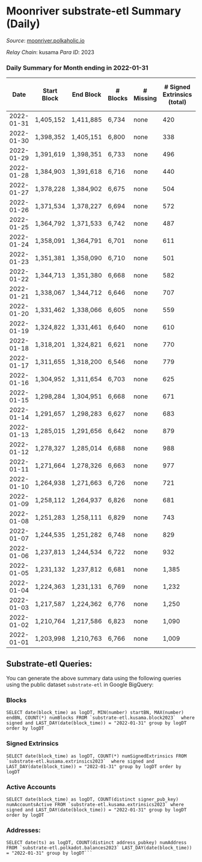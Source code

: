 # Moonriver substrate-etl Summary (Daily)

_Source_: [moonriver.polkaholic.io](https://moonriver.polkaholic.io)

*Relay Chain*: kusama
*Para ID*: 2023



### Daily Summary for Month ending in 2022-01-31


| Date | Start Block | End Block | # Blocks | # Missing | # Signed Extrinsics (total) | # Active Accounts | # Addresses with Balances | # Events | # Transfers | # XCM Transfers In | # XCM Transfers Out |
| ---- | ----------- | --------- | -------- | --------- | --------------------------- | ----------------- | ------------------------- | -------- | ----------- | ------------------ | ------------------- |
| 2022-01-31 | 1,405,152 | 1,411,885 | 6,734 | none | 420 | 165 | 486,033 | 657,260 | 10,941 ($22,285,794) | 11 ($52,818.13) |   |
| 2022-01-30 | 1,398,352 | 1,405,151 | 6,800 | none | 338 | 139 |  | 622,008 | 10,811 ($8,117,150) | 11 ($30,514.55) |   |
| 2022-01-29 | 1,391,619 | 1,398,351 | 6,733 | none | 496 | 150 |  | 701,259 | 13,981 ($9,956,595) | 20 ($24,619.18) |   |
| 2022-01-28 | 1,384,903 | 1,391,618 | 6,716 | none | 440 | 165 |  | 711,997 | 12,704 ($13,205,174) | 16 ($188,480) |   |
| 2022-01-27 | 1,378,228 | 1,384,902 | 6,675 | none | 504 | 173 |  | 750,169 | 13,000 ($10,654,939) | 29 ($45,643.98) |   |
| 2022-01-26 | 1,371,534 | 1,378,227 | 6,694 | none | 572 | 192 |  | 782,593 | 13,614 ($20,174,909) | 26 ($86,318.87) |   |
| 2022-01-25 | 1,364,792 | 1,371,533 | 6,742 | none | 487 | 148 |  | 677,500 | 11,770 ($14,158,718) | 59 ($125,602) |   |
| 2022-01-24 | 1,358,091 | 1,364,791 | 6,701 | none | 611 | 210 |  | 829,776 | 14,469 ($21,166,461) | 44 ($142,948) |   |
| 2022-01-23 | 1,351,381 | 1,358,090 | 6,710 | none | 501 | 169 |  | 699,987 | 11,953 ($11,548,522) | 38 ($110,904) |   |
| 2022-01-22 | 1,344,713 | 1,351,380 | 6,668 | none | 582 | 181 |  | 864,586 | 15,238 ($18,173,175) | 50 ($172,532) |   |
| 2022-01-21 | 1,338,067 | 1,344,712 | 6,646 | none | 707 | 232 |  | 889,097 | 16,000 ($23,514,701) | 92 ($1,314,782) |   |
| 2022-01-20 | 1,331,462 | 1,338,066 | 6,605 | none | 559 | 212 |  | 836,175 | 13,751 ($17,373,827) | 132 ($695,524) |   |
| 2022-01-19 | 1,324,822 | 1,331,461 | 6,640 | none | 610 | 209 |  | 830,502 | 14,153 ($15,626,236) | 38 ($83,093.39) |   |
| 2022-01-18 | 1,318,201 | 1,324,821 | 6,621 | none | 770 | 266 |  | 900,133 | 17,575 ($24,238,038) | 36 ($41,264.72) |   |
| 2022-01-17 | 1,311,655 | 1,318,200 | 6,546 | none | 779 | 259 |  | 942,341 | 22,037 ($25,863,263) | 44 ($38,820.69) |   |
| 2022-01-16 | 1,304,952 | 1,311,654 | 6,703 | none | 625 | 202 |  | 891,440 | 17,753 ($22,385,171) | 57 ($651,227) |   |
| 2022-01-15 | 1,298,284 | 1,304,951 | 6,668 | none | 671 | 235 |  | 829,951 | 18,602 ($25,176,539) | 130 ($525,495) |   |
| 2022-01-14 | 1,291,657 | 1,298,283 | 6,627 | none | 683 | 224 |  | 877,344 | 17,989 ($20,973,184) | 53 ($23,574.52) |   |
| 2022-01-13 | 1,285,015 | 1,291,656 | 6,642 | none | 879 | 278 |  | 1,022,339 | 27,905 ($29,199,993) | 1  |   |
| 2022-01-12 | 1,278,327 | 1,285,014 | 6,688 | none | 988 | 311 |  | 1,002,679 | 29,759 ($26,664,121) |   |   |
| 2022-01-11 | 1,271,664 | 1,278,326 | 6,663 | none | 977 | 368 |  | 1,070,892 | 28,240 ($35,323,727) |   |   |
| 2022-01-10 | 1,264,938 | 1,271,663 | 6,726 | none | 721 | 291 |  | 972,953 | 24,897 ($28,068,603) |   |   |
| 2022-01-09 | 1,258,112 | 1,264,937 | 6,826 | none | 681 | 225 |  | 877,560 | 24,713 ($16,362,076) |   |   |
| 2022-01-08 | 1,251,283 | 1,258,111 | 6,829 | none | 743 | 225 |  | 859,990 | 18,090 ($29,561,791) |   |   |
| 2022-01-07 | 1,244,535 | 1,251,282 | 6,748 | none | 829 | 258 |  | 879,864 | 15,082 ($35,264,068) |   |   |
| 2022-01-06 | 1,237,813 | 1,244,534 | 6,722 | none | 932 | 250 |  | 845,483 | 16,024 ($33,503,442) |   |   |
| 2022-01-05 | 1,231,132 | 1,237,812 | 6,681 | none | 1,385 | 369 |  | 1,094,443 | 23,111 ($60,581,465) |   |   |
| 2022-01-04 | 1,224,363 | 1,231,131 | 6,769 | none | 1,232 | 288 |  | 889,929 | 17,382 ($30,047,098) |   |   |
| 2022-01-03 | 1,217,587 | 1,224,362 | 6,776 | none | 1,250 | 336 |  | 827,575 | 14,781 ($22,315,839) |   |   |
| 2022-01-02 | 1,210,764 | 1,217,586 | 6,823 | none | 1,090 | 314 |  | 850,520 | 16,170 ($28,656,837) |   |   |
| 2022-01-01 | 1,203,998 | 1,210,763 | 6,766 | none | 1,009 | 208 |  | 827,382 | 15,443 ($20,720,563) |   |   |

## Substrate-etl Queries:
You can generate the above summary data using the following queries using the public dataset `substrate-etl` in Google BigQuery:


### Blocks
```
SELECT date(block_time) as logDT, MIN(number) startBN, MAX(number) endBN, COUNT(*) numBlocks FROM `substrate-etl.kusama.block2023`  where signed and LAST_DAY(date(block_time)) = "2022-01-31" group by logDT order by logDT
```


### Signed Extrinsics
```
SELECT date(block_time) as logDT, COUNT(*) numSignedExtrinsics FROM `substrate-etl.kusama.extrinsics2023`  where signed and LAST_DAY(date(block_time)) = "2022-01-31" group by logDT order by logDT
```


### Active Accounts
```
SELECT date(block_time) as logDT, COUNT(distinct signer_pub_key) numAccountsActive FROM `substrate-etl.kusama.extrinsics2023` where signed and LAST_DAY(date(block_time)) = "2022-01-31" group by logDT order by logDT
```


### Addresses:
```
SELECT date(ts) as logDT, COUNT(distinct address_pubkey) numAddress FROM `substrate-etl.polkadot.balances2023` LAST_DAY(date(block_time)) = "2022-01-31" group by logDT```

